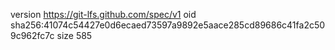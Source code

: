 version https://git-lfs.github.com/spec/v1
oid sha256:41074c54427e0d6ecaed73597a9892e5aace285cd89686c41fa2c509c962fc7c
size 585
